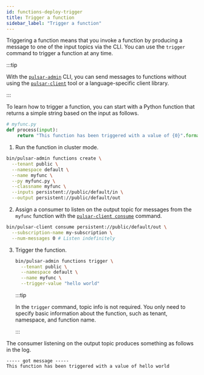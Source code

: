 ```yaml
---
id: functions-deploy-trigger
title: Trigger a function
sidebar_label: "Trigger a function"
---
```


Triggering a function means that you invoke a function by producing a message to one of the input topics via the CLI. You can use the `trigger` command to trigger a function at any time.

:::tip

With the [`pulsar-admin`](pathname:///reference/#/@pulsar:version_reference@/pulsar-admin/) CLI, you can send messages to functions without using the [`pulsar-client`](reference-cli-tools.md) tool or a language-specific client library.

:::

To learn how to trigger a function, you can start with a Python function that returns a simple string based on the input as follows.

```python
# myfunc.py
def process(input):
    return "This function has been triggered with a value of {0}".format(input)
```

1. Run the function in cluster mode.

  ```bash
  bin/pulsar-admin functions create \
    --tenant public \
    --namespace default \
    --name myfunc \
    --py myfunc.py \
    --classname myfunc \
    --inputs persistent://public/default/in \
    --output persistent://public/default/out
  ```

2. Assign a consumer to listen on the output topic for messages from the `myfunc` function with the [`pulsar-client consume`](reference-cli-tools.md) command.

  ```bash
  bin/pulsar-client consume persistent://public/default/out \
    --subscription-name my-subscription \
    --num-messages 0 # Listen indefinitely
  ```

3. Trigger the function.

   ```bash
   bin/pulsar-admin functions trigger \
     --tenant public \
     --namespace default \
     --name myfunc \
     --trigger-value "hello world"
   ```

   :::tip

   In the `trigger` command, topic info is not required. You only need to specify basic information about the function, such as tenant, namespace, and function name.

   :::

The consumer listening on the output topic produces something as follows in the log.

```text
----- got message -----
This function has been triggered with a value of hello world
```

